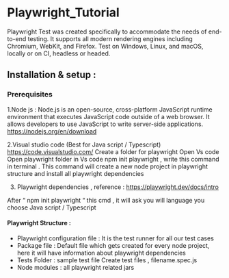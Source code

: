 # Playwright_Tutorial
Playwright Test was created specifically to accommodate the needs of end-to-end testing. It supports all modern rendering engines including Chromium, WebKit, and Firefox. Test on Windows, Linux, and macOS, locally or on CI, headless or headed.
## Installation & setup :
### Prerequisites
1.Node js : Node.js is an open-source, cross-platform JavaScript runtime environment that executes JavaScript code outside of a web browser. It allows developers to use JavaScript to write server-side applications.
https://nodejs.org/en/download

2.Visual studio code (Best for Java script / Typescript) https://code.visualstudio.com/
Create a folder for playwright
Open Vs code
Open playwright folder in Vs code
npm init playwright , write this command in terminal . This command will create a new node project    in playwright structure and install all playwright dependencies

3. Playwright dependencies , reference : https://playwright.dev/docs/intro

After “ npm init playwright “ this cmd , it will ask you will language you choose Java script / Typescript
#### Playwright Structure :
- Playwright configuration file : It is the test runner for all our test cases
- Package file : Default file which gets created for every node project, here it will have information about playwright dependencies
- Tests Folder : sample test file
Create test files , filename.spec.js
- Node modules : all playwright related jars
